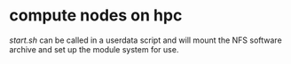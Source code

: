 # compute nodes on hpc


*start.sh* can be called in a userdata script and will mount the NFS software archive and set up the module system for use.
